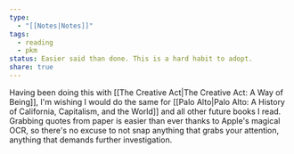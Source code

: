 ```yaml
---
type:
  - "[[Notes|Notes]]"
tags:
  - reading
  - pkm
status: Easier said than done. This is a hard habit to adopt.
share: true
---
```


Having been doing this with [[The Creative Act|The Creative Act: A Way of Being]], I'm wishing I would do the same for [[Palo Alto|Palo Alto: A History of California, Capitalism, and the World]] and all other future books I read. Grabbing quotes from paper is easier than ever thanks to Apple's magical OCR, so there's no excuse to not snap anything that grabs your attention, anything that demands further investigation.